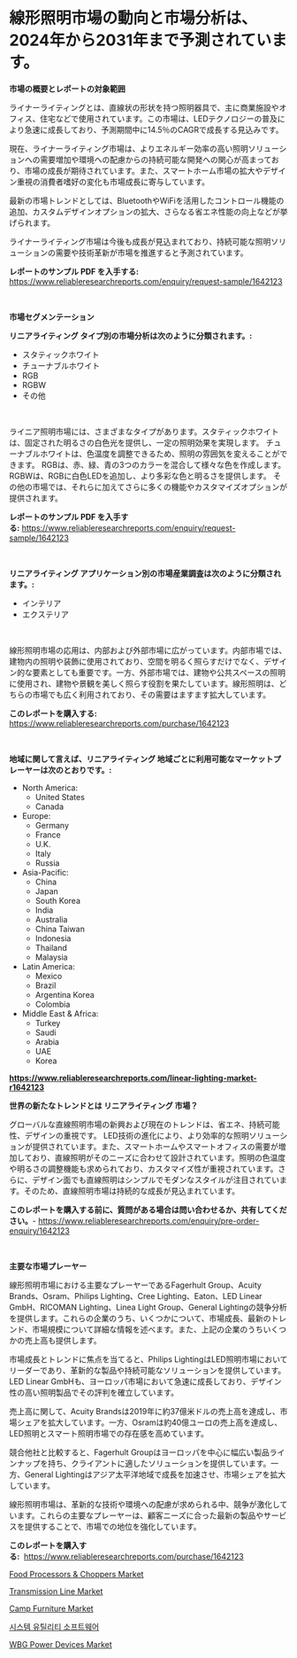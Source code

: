 <p><h1>線形照明市場の動向と市場分析は、2024年から2031年まで予測されています。</h1></p><p><strong>市場の概要とレポートの対象範囲</strong></p>
<p><p>ライナーライティングとは、直線状の形状を持つ照明器具で、主に商業施設やオフィス、住宅などで使用されています。この市場は、LEDテクノロジーの普及により急速に成長しており、予測期間中に14.5％のCAGRで成長する見込みです。</p><p>現在、ライナーライティング市場は、よりエネルギー効率の高い照明ソリューションへの需要増加や環境への配慮からの持続可能な開発への関心が高まっており、市場の成長が期待されています。また、スマートホーム市場の拡大やデザイン重視の消費者嗜好の変化も市場成長に寄与しています。</p><p>最新の市場トレンドとしては、BluetoothやWiFiを活用したコントロール機能の追加、カスタムデザインオプションの拡大、さらなる省エネ性能の向上などが挙げられます。</p><p>ライナーライティング市場は今後も成長が見込まれており、持続可能な照明ソリューションの需要や技術革新が市場を推進すると予測されています。</p></p>
<p><strong>レポートのサンプル PDF を入手する:</strong> <a href="https://www.reliableresearchreports.com/enquiry/request-sample/1642123">https://www.reliableresearchreports.com/enquiry/request-sample/1642123</a></p>
<p>&nbsp;</p>
<p><strong>市場セグメンテーション</strong></p>
<p><strong>リニアライティング タイプ別の市場分析は次のように分類されます。:</strong></p>
<p><ul><li>スタティックホワイト</li><li>チューナブルホワイト</li><li>RGB</li><li>RGBW</li><li>その他</li></ul></p>
<p>&nbsp;</p>
<p><p>ライニア照明市場には、さまざまなタイプがあります。スタティックホワイトは、固定された明るさの白色光を提供し、一定の照明効果を実現します。 チューナブルホワイトは、色温度を調整できるため、照明の雰囲気を変えることができます。 RGBは、赤、緑、青の3つのカラーを混合して様々な色を作成します。 RGBWは、RGBに白色LEDを追加し、より多彩な色と明るさを提供します。 その他の市場では、それらに加えてさらに多くの機能やカスタマイズオプションが提供されます。</p></p>
<p><strong>レポートのサンプル PDF を入手する:</strong>&nbsp;<a href="https://www.reliableresearchreports.com/enquiry/request-sample/1642123">https://www.reliableresearchreports.com/enquiry/request-sample/1642123</a></p>
<p>&nbsp;</p>
<p><strong> リニアライティング アプリケーション別の市場産業調査は次のように分類されます。:</strong></p>
<p><ul><li>インテリア</li><li>エクステリア</li></ul></p>
<p>&nbsp;</p>
<p><p>線形照明市場の応用は、内部および外部市場に広がっています。内部市場では、建物内の照明や装飾に使用されており、空間を明るく照らすだけでなく、デザイン的な要素としても重要です。一方、外部市場では、建物や公共スペースの照明に使用され、建物や景観を美しく照らす役割を果たしています。線形照明は、どちらの市場でも広く利用されており、その需要はますます拡大しています。</p></p>
<p><strong>このレポートを購入する:</strong>&nbsp; <a href="https://www.reliableresearchreports.com/purchase/1642123">https://www.reliableresearchreports.com/purchase/1642123</a></p>
<p>&nbsp;</p>
<p><strong>地域に関して言えば、リニアライティング 地域ごとに利用可能なマーケットプレーヤーは次のとおりです。:</strong></p>
<p><ul>
    <li>
        North America:
        <ul>
            <li>United States</li>
            <li>Canada</li>
        </ul>
    </li>
    <li>
        Europe:
        <ul>
            <li>Germany</li>
            <li>France</li>
            <li>U.K.</li>
            <li>Italy</li>
            <li>Russia</li>
        </ul>
    </li>
    <li>
        Asia-Pacific:
        <ul>
            <li>China</li>
            <li>Japan</li>
            <li>South Korea</li>
            <li>India</li>
            <li>Australia</li>
            <li>China Taiwan</li>
            <li>Indonesia</li>
            <li>Thailand</li>
            <li>Malaysia</li>
        </ul>
    </li>
    <li>
        Latin America:
        <ul>
            <li>Mexico</li>
            <li>Brazil</li>
            <li>Argentina Korea</li>
            <li>Colombia</li>
        </ul>
    </li>
    <li>
        Middle East & Africa:
        <ul>
            <li>Turkey</li>
            <li>Saudi</li>
            <li>Arabia</li>
            <li>UAE</li>
            <li>Korea</li>
        </ul>
    </li>
    </ul></p>
<p><strong><a href="https://www.reliableresearchreports.com/linear-lighting-market-r1642123">https://www.reliableresearchreports.com/linear-lighting-market-r1642123</a></strong>&nbsp;</p>
<p><strong>世界の新たなトレンドとは リニアライティング 市場？</strong></p>
<p><p>グローバルな直線照明市場の新興および現在のトレンドは、省エネ、持続可能性、デザインの重視です。 LED技術の進化により、より効率的な照明ソリューションが提供されています。また、スマートホームやスマートオフィスの需要が増加しており、直線照明がそのニーズに合わせて設計されています。照明の色温度や明るさの調整機能も求められており、カスタマイズ性が重視されています。さらに、デザイン面でも直線照明はシンプルでモダンなスタイルが注目されています。そのため、直線照明市場は持続的な成長が見込まれています。</p></p>
<p><strong>このレポートを購入する前に、質問がある場合は問い合わせるか、共有してください。</strong>- <a href="https://www.reliableresearchreports.com/enquiry/pre-order-enquiry/1642123">https://www.reliableresearchreports.com/enquiry/pre-order-enquiry/1642123</a></p>
<p>&nbsp;</p>
<p><strong>主要な市場プレーヤー</strong></p>
<p><p>線形照明市場における主要なプレーヤーであるFagerhult Group、Acuity Brands、Osram、Philips Lighting、Cree Lighting、Eaton、LED Linear GmbH、RICOMAN Lighting、Linea Light Group、General Lightingの競争分析を提供します。これらの企業のうち、いくつかについて、市場成長、最新のトレンド、市場規模について詳細な情報を述べます。また、上記の企業のうちいくつかの売上高も提供します。</p><p>市場成長とトレンドに焦点を当てると、Philips LightingはLED照明市場においてリーダーであり、革新的な製品や持続可能なソリューションを提供しています。LED Linear GmbHも、ヨーロッパ市場において急速に成長しており、デザイン性の高い照明製品でその評判を確立しています。</p><p>売上高に関して、Acuity Brandsは2019年に約37億米ドルの売上高を達成し、市場シェアを拡大しています。一方、Osramは約40億ユーロの売上高を達成し、LED照明とスマート照明市場での存在感を高めています。</p><p>競合他社と比較すると、Fagerhult Groupはヨーロッパを中心に幅広い製品ラインナップを持ち、クライアントに適したソリューションを提供しています。一方、General Lightingはアジア太平洋地域で成長を加速させ、市場シェアを拡大しています。</p><p>線形照明市場は、革新的な技術や環境への配慮が求められる中、競争が激化しています。これらの主要なプレーヤーは、顧客ニーズに合った最新の製品やサービスを提供することで、市場での地位を強化しています。</p></p>
<p><strong>このレポートを購入する:</strong>&nbsp;&nbsp;<a href="https://www.reliableresearchreports.com/purchase/1642123">https://www.reliableresearchreports.com/purchase/1642123</a></p>
<p><p><a href="https://github.com/edytherolanlouisejk1miz0wig/Market-Research-Report-List-2/blob/main/food-processors-choppers-market.md">Food Processors & Choppers Market</a></p><p><a href="https://www.linkedin.com/pulse/transmission-line-market-exploring-share-trends-future-ydwxf">Transmission Line Market</a></p><p><a href="https://issuu.com/reportprime-2/docs/camp-furniture-market-size-2030.pptx">Camp Furniture Market</a></p><p><a href="https://github.com/novabrown3/Market-Research-Report-List-1/blob/main/376955064227.md">시스템 유틸리티 소프트웨어</a></p><p><a href="https://www.linkedin.com/pulse/wbg-power-devices-market-comprehensive-assessment-type-dxpmf">WBG Power Devices Market</a></p></p>